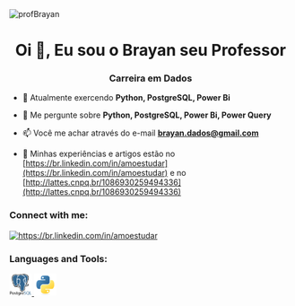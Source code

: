 <p><img align="center" src="[[https://github-readme-stats.vercel.app/api/top-langs?username=profBrayan&show_icons=true&locale=en&layout=compact](https://dyn-qrcode.vercel.app/api?url=https://github.com/profBrayan)](https://github.com/profBrayan/ProfBrayan/blob/f18dde068c777803ff5170b45dc54617488900b1/qrcode_profBrayan.jpg)" alt="profBrayan" /></p>
<h1 align="center">Oi 👋, Eu sou o Brayan seu Professor</h1>
<h3 align="center">Carreira em Dados</h3>

- 🌱 Atualmente exercendo **Python, PostgreSQL, Power Bi**

- 💬 Me pergunte sobre **Python, PostgreSQL, Power Bi, Power Query**

- 📫 Você me achar através do e-mail **brayan.dados@gmail.com**

- 📄 Minhas experiências e artigos estão no [https://br.linkedin.com/in/amoestudar](https://br.linkedin.com/in/amoestudar) e no [http://lattes.cnpq.br/1086930259494336](http://lattes.cnpq.br/1086930259494336)

<h3 align="left">Connect with me:</h3>
<p align="left">
<a href="https://linkedin.com/in/https://br.linkedin.com/in/amoestudar" target="blank"><img align="center" src="https://raw.githubusercontent.com/rahuldkjain/github-profile-readme-generator/master/src/images/icons/Social/linked-in-alt.svg" alt="https://br.linkedin.com/in/amoestudar" height="30" width="40" /></a>
</p>

<h3 align="left">Languages and Tools:</h3>
<p align="left"> <a href="https://www.postgresql.org" target="_blank" rel="noreferrer"> <img src="https://raw.githubusercontent.com/devicons/devicon/master/icons/postgresql/postgresql-original-wordmark.svg" alt="postgresql" width="40" height="40"/> </a> <a href="https://www.python.org" target="_blank" rel="noreferrer"> <img src="https://raw.githubusercontent.com/devicons/devicon/master/icons/python/python-original.svg" alt="python" width="40" height="40"/> </a> </p>


